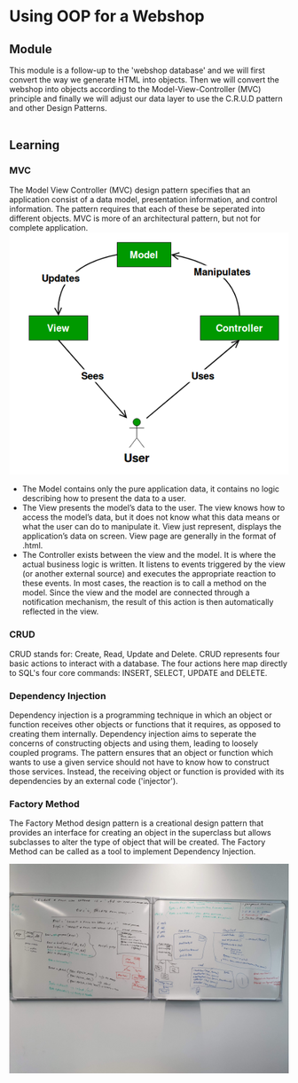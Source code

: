 # Using OOP for a Webshop

## Module 
This module is a follow-up to the 'webshop database' and we will first convert the way we generate HTML into objects. Then we will convert the webshop into objects according to the Model-View-Controller (MVC) principle and finally we will adjust our data layer to use the C.R.U.D pattern and other Design Patterns.
<br>
<br>

## Learning
### MVC
The Model View Controller (MVC) design pattern specifies that an application consist of a data model, presentation information, and control information. The pattern requires that each of these be seperated into different objects. MVC is more of an architectural pattern, but not for complete application.
<img src='Notes/MVC-Design-Pattern.png' alt='MVC design pattern image'>

* The Model contains only the pure application data, it contains no logic describing how to present the data to a user.
* The View presents the model’s data to the user. The view knows how to access the model’s data, but it does not know what this data means or what the user can do to manipulate it. View just represent, displays the application’s data on screen. View page are generally in the format of .html.
* The Controller exists between the view and the model. It is where the actual business logic is written. It listens to events triggered by the view (or another external source) and executes the appropriate reaction to these events. In most cases, the reaction is to call a method on the model. Since the view and the model are connected through a notification mechanism, the result of this action is then automatically reflected in the view.

### CRUD
CRUD stands for: Create, Read, Update and Delete. CRUD represents four basic actions to interact with a database. The four actions here map directly to SQL's four core commands: INSERT, SELECT, UPDATE and DELETE.

### Dependency Injection
Dependency injection is a programming technique in which an object or function receives other objects or functions that it requires, as opposed to creating them internally. Dependency injection aims to seperate the concerns of constructing objects and using them, leading to loosely coupled programs. The pattern ensures that an object or function which wants to use a given service should not have to know how to construct those services. Instead, the receiving object or function is provided with its dependencies by an external code ('injector'). 

### Factory Method
The Factory Method design pattern is a creational design pattern that provides an interface for creating an object in the superclass but allows subclasses to alter the type of object that will be created. The Factory Method can be called as a tool to implement Dependency Injection.

<img src='Notes/CRUD-DI-Factory.png' alt='CRUD/Dependency Injection/ Factory Method design pattern image'>